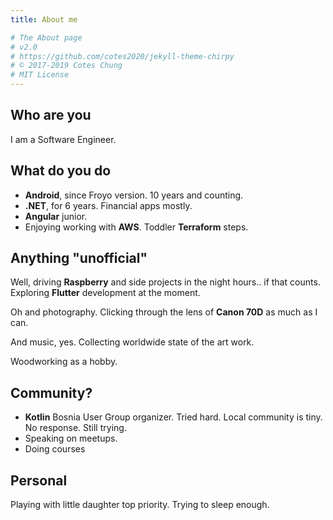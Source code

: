 ```yaml
---
title: About me

# The About page
# v2.0
# https://github.com/cotes2020/jekyll-theme-chirpy
# © 2017-2019 Cotes Chung
# MIT License
---
```


## Who are you

I am a Software Engineer.

## What do you do

- **Android**, since Froyo version. 10 years and counting.
- **.NET**, for 6 years. Financial apps mostly.
- **Angular** junior.
- Enjoying working with **AWS**. Toddler **Terraform** steps.

## Anything "unofficial"

Well, driving **Raspberry** and side projects in the night hours.. if that counts. Exploring **Flutter** development at the moment.

Oh and photography. Clicking through the lens of **Canon 70D** as much as I can.

And music, yes. Collecting worldwide state of the art work.

Woodworking as a hobby.

## Community?

- **Kotlin** Bosnia User Group organizer. Tried hard. Local community is tiny. No response. Still trying.
- Speaking on meetups.
- Doing courses

## Personal

Playing with little daughter top priority. Trying to sleep enough. 
